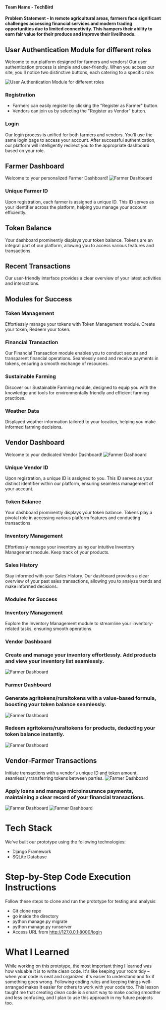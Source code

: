 

#### Team Name - TechBird
#### Problem Statement -  In remote agricultural areas, farmers face significant challenges accessing financial services and modern trading opportunities due to limited connectivity. This hampers their ability to earn fair value for their produce and improve their livelihoods.

## User Authentication Module for different roles

Welcome to our platform designed for farmers and vendors! Our user authentication process is simple and user-friendly. When you access our site, you'll notice two distinctive buttons, each catering to a specific role:

![User Authentication Module for different roles](/techbird/images/1st.png)

### Registration

- Farmers can easily register by clicking the "Register as Farmer" button.
- Vendors can join us by selecting the "Register as Vendor" button.

### Login

Our login process is unified for both farmers and vendors. You'll use the same login page to access your account. After successful authentication, our platform will intelligently redirect you to the appropriate dashboard based on your role.

## Farmer Dashboard

Welcome to your personalized Farmer Dashboard! 
![Farmer Dashboard](/techbird/images/2nd.png)

### Unique Farmer ID

Upon registration, each farmer is assigned a unique ID. This ID serves as your identifier across the platform, helping you manage your account efficiently.

## Token Balance

Your dashboard prominently displays your token balance. Tokens are an integral part of our platform, allowing you to access various features and transactions.

## Recent Transactions

Our user-friendly interface provides a clear overview of your latest activities and interactions.

## Modules for Success

### Token Management

Effortlessly manage your tokens with Token Management module. Create your token, Redeem your token.

### Financial Transaction

Our Financial Transaction module enables you to conduct secure and transparent financial operations. Seamlessly send and receive payments in tokens, ensuring a smooth exchange of resources.

### Sustainable Farming

Discover our Sustainable Farming module, designed to equip you with the knowledge and tools for environmentally friendly and efficient farming practices.

### Weather Data

Displayed weather information tailored to your location, helping you make informed farming decisions.



## Vendor Dashboard

Welcome to your dedicated Vendor Dashboard! 
![Farmer Dashboard](/techbird/images/3rd.png)

### Unique Vendor ID

Upon registration, a unique ID is assigned to you. This ID serves as your distinct identifier within our platform, ensuring seamless management of your account.

### Token Balance

Your dashboard prominently displays your token balance. Tokens play a pivotal role in accessing various platform features and conducting transactions.

### Inventory Management

Effortlessly manage your inventory using our intuitive Inventory Management module. Keep track of your products.

### Sales History

Stay informed with your Sales History. Our dashboard provides a clear overview of your past sales transactions, allowing you to analyze trends and make informed decisions.

### Modules for Success

### Inventory Management

Explore the Inventory Management module to streamline your inventory-related tasks, ensuring smooth operations.


### Vendor Dashboard
### Create and manage your inventory effortlessly. Add products and view your inventory list seamlessly.
![Farmer Dashboard](/techbird/images/4th.png)


### Farmer Dashboard
### Generate agritokens/ruraltokens with a value-based formula, boosting your token balance seamlessly.
![Farmer Dashboard](/techbird/images/6th.png)

### Redeem agritokens/ruraltokens for products, deducting your token balance instantly.
![Farmer Dashboard](/techbird/images/7th.png)


## Vendor-Farmer Transactions

Initiate transactions with a vendor's unique ID and token amount, seamlessly transferring tokens between parties.
![Farmer Dashboard](/techbird/images/8th.png)


### Apply loans and manage microinsurance payments, maintaining a clear record of your financial transactions.
![Farmer Dashboard](/techbird/images/9th.png)
![Farmer Dashboard](/techbird/images/10th.png)



# Tech Stack

We've built our prototype using the following technologies:
- Django Framework
- SQLite Database



# Step-by-Step Code Execution Instructions
Follow these steps to clone and run the prototype for testing and analysis:

- Git clone repo
- go inside the directory
- python manage.py migrate
- python manage.py runserver
- Access URL from http://127.0.0.1:8000/login


# What I Learned

While working on this prototype, the most important thing I learned was how valuable it is to write clean code. It's like keeping your room tidy – when your code is neat and organized, it's easier to understand and fix if something goes wrong. Following coding rules and keeping things well-arranged makes it easier for others to work with your code too. This lesson taught me that creating clean code is a smart way to make coding smoother and less confusing, and I plan to use this approach in my future projects too.

